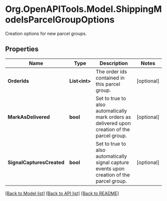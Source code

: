 # Org.OpenAPITools.Model.ShippingModelsParcelGroupOptions
Creation options for new parcel groups.

## Properties

Name | Type | Description | Notes
------------ | ------------- | ------------- | -------------
**OrderIds** | **List&lt;int&gt;** | The order ids contained in this parcel group. | [optional] 
**MarkAsDelivered** | **bool** | Set to true to also automatically mark orders as delivered upon creation of the parcel group. | [optional] 
**SignalCapturesCreated** | **bool** | Set to true to also automatically signal capture events upon creation of the parcel group. | [optional] 

[[Back to Model list]](../README.md#documentation-for-models) [[Back to API list]](../README.md#documentation-for-api-endpoints) [[Back to README]](../README.md)

